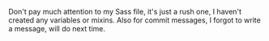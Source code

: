 Don't pay much attention to my Sass file, it's just a rush one, I haven't created any variables or mixins.
Also for commit messages, I forgot to write a message, will do next time.

